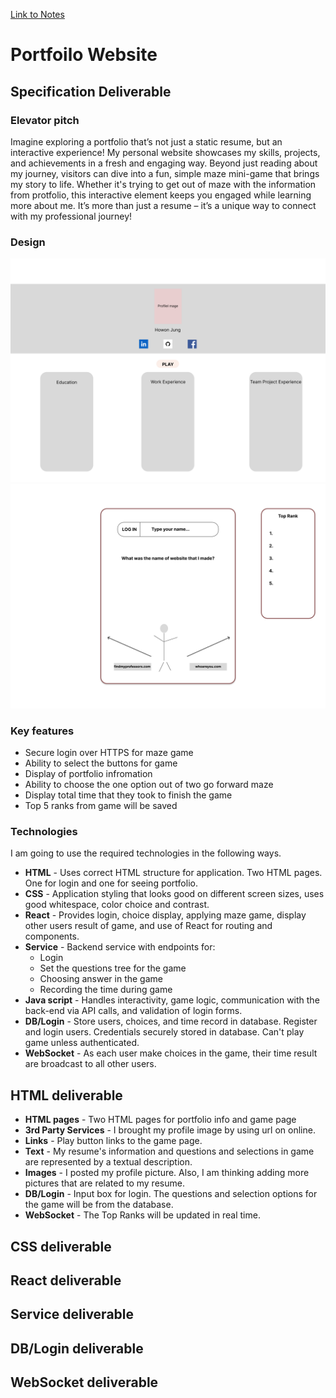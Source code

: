 [Link to Notes](./notes.md)

# **Portfoilo Website**

## **Specification Deliverable**

### **Elevator pitch**

Imagine exploring a portfolio that’s not just a static resume, but an interactive experience! My personal website showcases my skills, projects, and achievements in a fresh and engaging way. Beyond just reading about my journey, visitors can dive into a fun, simple maze mini-game that brings my story to life. Whether it's trying to get out of maze with the information from protfolio, this interactive element keeps you engaged while learning more about me. It’s more than just a resume – it’s a unique way to connect with my professional journey!

### **Design**
![Desktop1](./ReadMe_src/Desktop1.jpg)
![Desktop2](./ReadMe_src/Desktop2.jpg)

### **Key features**
- Secure login over HTTPS for maze game
- Ability to select the buttons for game
- Display of portfolio infromation
- Ability to choose the one option out of two go forward maze
- Display total time that they took to finish the game
- Top 5 ranks from game will be saved

### **Technologies**

I am going to use the required technologies in the following ways.

- **HTML** - Uses correct HTML structure for application. Two HTML pages. One for login and one for seeing portfolio.
- **CSS** - Application styling that looks good on different screen sizes, uses good whitespace, color choice and contrast.
- **React** - Provides login, choice display, applying maze game, display other users result of game, and use of React for routing and components.
- **Service** - Backend service with endpoints for:
  - Login
  - Set the questions tree for the game
  - Choosing answer in the game
  - Recording the time during game
- **Java script** - Handles interactivity, game logic, communication with the back-end via API calls, and validation of login forms.
- **DB/Login** - Store users, choices, and time record in database. Register and login users. Credentials securely stored in database. Can't play game unless authenticated.
- **WebSocket** - As each user make choices in the game, their time result are broadcast to all other users.


## **HTML deliverable**
- **HTML pages** - Two HTML pages for portfolio info and game page
- **3rd Party Services** - I brought my profile image by using url on online.
- **Links** - Play button links to the game page.
- **Text** - My resume's information and questions and selections in game are represented by a textual description.
- **Images** - I posted my profile picture. Also, I am thinking adding more pictures that are related to my resume.
- **DB/Login** - Input box for login. The questions and selection options for the game will be from the database.
- **WebSocket** - The Top Ranks will be updated in real time.

## **CSS deliverable**

## **React deliverable**

## **Service deliverable**

## **DB/Login deliverable**

## **WebSocket deliverable**

